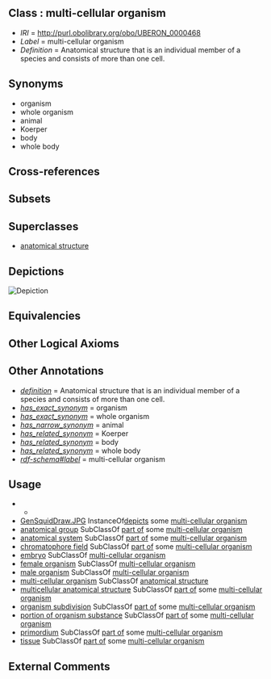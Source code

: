 
## Class : multi-cellular organism

 * *IRI* = http://purl.obolibrary.org/obo/UBERON_0000468
 * *Label* = multi-cellular organism
 * *Definition* = Anatomical structure that is an individual member of a species and consists of more than one cell.

## Synonyms

 * organism
 * whole organism
 * animal
 * Koerper
 * body
 * whole body

## Cross-references


## Subsets


## Superclasses

 * [anatomical structure](../../UBERON/61/UBERON_0000061.md)

## Depictions

![Depiction](http://tolweb.org/tree/ToLimages/GenSquidDraw.JPG)

## Equivalencies


## Other Logical Axioms


## Other Annotations

 * *[definition](../../IAO/15/IAO_0000115.md)* = Anatomical structure that is an individual member of a species and consists of more than one cell.
 * *[has_exact_synonym](../../ym/oboInOwl#hasExactSynonym.md)* = organism
 * *[has_exact_synonym](../../ym/oboInOwl#hasExactSynonym.md)* = whole organism
 * *[has_narrow_synonym](../../ym/oboInOwl#hasNarrowSynonym.md)* = animal
 * *[has_related_synonym](../../ym/oboInOwl#hasRelatedSynonym.md)* = Koerper
 * *[has_related_synonym](../../ym/oboInOwl#hasRelatedSynonym.md)* = body
 * *[has_related_synonym](../../ym/oboInOwl#hasRelatedSynonym.md)* = whole body
 * *[rdf-schema#label](../../el/rdf-schema#label.md)* = multi-cellular organism

## Usage

 * -
 * [GenSquidDraw.JPG](../../PG/GenSquidDraw.JPG.md) InstanceOf[depicts](../../ts/depicts.md) some [multi-cellular organism](../../UBERON/68/UBERON_0000468.md)
 * [anatomical group](../../UBERON/80/UBERON_0000480.md) SubClassOf [part of](../../BFO/50/BFO_0000050.md) some [multi-cellular organism](../../UBERON/68/UBERON_0000468.md)
 * [anatomical system](../../UBERON/67/UBERON_0000467.md) SubClassOf [part of](../../BFO/50/BFO_0000050.md) some [multi-cellular organism](../../UBERON/68/UBERON_0000468.md)
 * [chromatophore field](../../CEPH/03/CEPH_0001003.md) SubClassOf [part of](../../BFO/50/BFO_0000050.md) some [multi-cellular organism](../../UBERON/68/UBERON_0000468.md)
 * [embryo](../../UBERON/22/UBERON_0000922.md) SubClassOf [multi-cellular organism](../../UBERON/68/UBERON_0000468.md)
 * [female organism](../../UBERON/00/UBERON_0003100.md) SubClassOf [multi-cellular organism](../../UBERON/68/UBERON_0000468.md)
 * [male organism](../../UBERON/01/UBERON_0003101.md) SubClassOf [multi-cellular organism](../../UBERON/68/UBERON_0000468.md)
 * [multi-cellular organism](../../UBERON/68/UBERON_0000468.md) SubClassOf [anatomical structure](../../UBERON/61/UBERON_0000061.md)
 * [multicellular anatomical structure](../../UBERON/00/UBERON_0010000.md) SubClassOf [part of](../../BFO/50/BFO_0000050.md) some [multi-cellular organism](../../UBERON/68/UBERON_0000468.md)
 * [organism subdivision](../../UBERON/75/UBERON_0000475.md) SubClassOf [part of](../../BFO/50/BFO_0000050.md) some [multi-cellular organism](../../UBERON/68/UBERON_0000468.md)
 * [portion of organism substance](../../UBERON/63/UBERON_0000463.md) SubClassOf [part of](../../BFO/50/BFO_0000050.md) some [multi-cellular organism](../../UBERON/68/UBERON_0000468.md)
 * [primordium](../../UBERON/48/UBERON_0001048.md) SubClassOf [part of](../../BFO/50/BFO_0000050.md) some [multi-cellular organism](../../UBERON/68/UBERON_0000468.md)
 * [tissue](../../UBERON/79/UBERON_0000479.md) SubClassOf [part of](../../BFO/50/BFO_0000050.md) some [multi-cellular organism](../../UBERON/68/UBERON_0000468.md)

## External Comments

